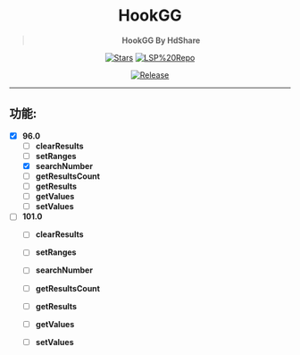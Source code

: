 <div align="center">

<h1>HookGG</h1>

> **HookGG By HdShare**

<div align="center">

  [![Stars](https://img.shields.io/github/stars/Xposed-Modules-Repo/me.hd.hookgg?label=stars)](https://github.com/Xposed-Modules-Repo/me.hd.hookgg)
  [![LSP%20Repo](https://img.shields.io/github/downloads/Xposed-Modules-Repo/me.hd.hookgg/total?label=LSP%20Repo&labelColor=F48FB1)](https://github.com/Xposed-Modules-Repo/me.hd.hookgg/releases)

</div>

[![Release](https://img.shields.io/github/v/release/Xposed-Modules-Repo/me.hd.hookgg)](https://github.com/Xposed-Modules-Repo/me.hd.hookgg/releases/latest)

</div>

---
## 功能:

- [x] **96.0**
  - [ ] **clearResults**
  - [ ] **setRanges**
  - [x] **searchNumber**
  - [ ] **getResultsCount**
  - [ ] **getResults**
  - [ ] **getValues**
  - [ ] **setValues**
- [ ] **101.0**
  - [ ] **clearResults**
  - [ ] **setRanges**
  - [ ] **searchNumber**
  - [ ] **getResultsCount**
  - [ ] **getResults**
  - [ ] **getValues**
  - [ ] **setValues**

